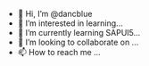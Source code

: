 - 👋 Hi, I’m @dancblue
- 👀 I’m interested in learning...
- 🌱 I’m currently learning SAPUI5...
- 💞️ I’m looking to collaborate on ...
- 📫 How to reach me ...

<!---
dancblue/dancblue is a ✨ special ✨ repository because its `README.md` (this file) appears on your GitHub profile.
You can click the Preview link to take a look at your changes.
--->
